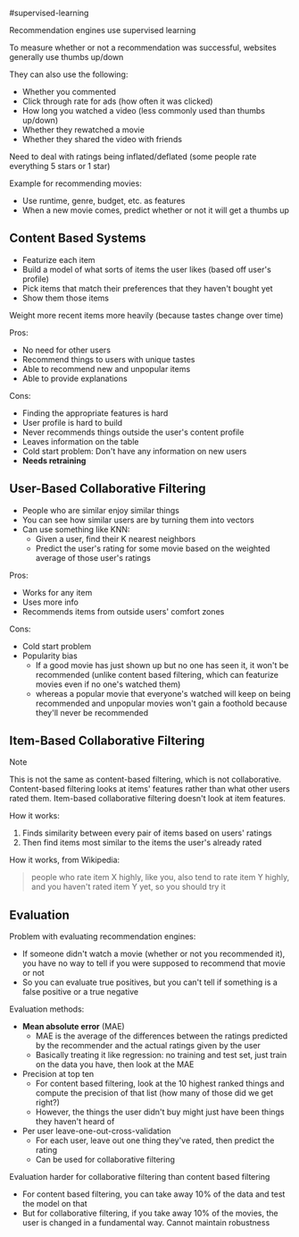 #supervised-learning 

Recommendation engines use supervised learning

To measure whether or not a recommendation was successful, websites generally use thumbs up/down

They can also use the following:
- Whether you commented
- Click through rate for ads (how often it was clicked)
- How long you watched a video (less commonly used than thumbs up/down)
- Whether they rewatched a movie
- Whether they shared the video with friends

Need to deal with ratings being inflated/deflated (some people rate everything 5 stars or 1 star)

Example for recommending movies:
- Use runtime, genre, budget, etc. as features
- When a new movie comes, predict whether or not it will get a thumbs up

## Content Based Systems

- Featurize each item
- Build a model of what sorts of items the user likes (based off user's profile)
- Pick items that match their preferences that they haven't bought yet
- Show them those items

Weight more recent items more heavily (because tastes change over time)

Pros:
- No need for other users
- Recommend things to users with unique tastes
- Able to recommend new and unpopular items
- Able to provide explanations

Cons:
- Finding the appropriate features is hard
- User profile is hard to build
- Never recommends things outside the user's content profile
- Leaves information on the table
- Cold start problem: Don't have any information on new users
- **Needs retraining**

## User-Based Collaborative Filtering

- People who are similar enjoy similar things
- You can see how similar users are by turning them into vectors
- Can use something like KNN:
	- Given a user, find their K nearest neighbors
	- Predict the user's rating for some movie based on the weighted average of those user's ratings

Pros:
- Works for any item
- Uses more info
- Recommends items from outside users' comfort zones

Cons:
- Cold start problem
- Popularity bias
	- If a good movie has just shown up but no one has seen it, it won't be recommended (unlike content based filtering, which can featurize movies even if no one's watched them)
	- whereas a popular movie that everyone's watched will keep on being recommended and unpopular movies won't gain a foothold because they'll never be recommended

## Item-Based Collaborative Filtering

> [!note]
> This is not the same as content-based filtering, which is not collaborative. Content-based filtering looks at items' features rather than what other users rated them. Item-based collaborative filtering doesn't look at item features.

How it works:
1. Finds similarity between every pair of items based on users' ratings
2. Then find items most similar to the items the user's already rated

How it works, from Wikipedia:
> people who rate item X highly, like you, also tend to rate item Y highly, and you haven't rated item Y yet, so you should try it

## Evaluation

Problem with evaluating recommendation engines: 
- If someone didn't watch a movie (whether or not you recommended it), you have no way to tell if you were supposed to recommend that movie or not
- So you can evaluate true positives, but you can't tell if something is a false positive or a true negative

Evaluation methods:
- **Mean absolute error** (MAE)
	- MAE is the average of the differences between the ratings predicted by the recommender and the actual ratings given by the user
	- Basically treating it like regression: no training and test set, just train on the data you have, then look at the MAE
- Precision at top ten
	- For content based filtering, look at the 10 highest ranked things and compute the precision of that list (how many of those did we get right?)
	- However, the things the user didn't buy might just have been things they haven't heard of
- Per user leave-one-out-cross-validation
	- For each user, leave out one thing they've rated, then predict the rating
	- Can be used for collaborative filtering

Evaluation harder for collaborative filtering than content based filtering
- For content based filtering, you can take away 10% of the data and test the model on that
- But for collaborative filtering, if you take away 10% of the movies, the user is changed in a fundamental way. Cannot maintain robustness

